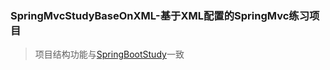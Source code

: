 ### SpringMvcStudyBaseOnXML-基于XML配置的SpringMvc练习项目
> 项目结构功能与[SpringBootStudy](https://github.com/FutaoSmile/SpringBootStudy)一致
